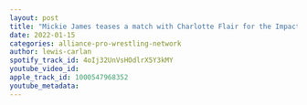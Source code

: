 ```yaml
---
layout: post
title: "Mickie James teases a match with Charlotte Flair for the Impact Knockouts Title"
date: 2022-01-15
categories: alliance-pro-wrestling-network
author: lewis-carlan
spotify_track_id: 4oIj32UnVsHOdlrX5Y3kMY
youtube_video_id: 
apple_track_id: 1000547968352
youtube_metadata: 
---
```

